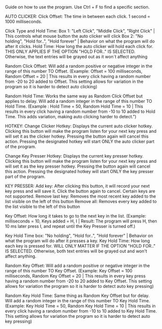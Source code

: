 Guide on how to use the program. Use Ctrl + F to find a specific section.


AUTO CLICKER:
Click Offset: The time in between each click. 1 second = 1000 milliseconds. 

Click Type and Hold Time:
Box 1: "Left Click", "Middle Click", "Right Click" | This controls what mouse button the auto clicker will click
Box 2: "No holding", "Hold for..", "Hold forever"  | Behavior on what the program will do after it clicks. 
Hold Time: How long the auto clicker will hold each click for. THIS ONLY APPLIES IF THE OPTION "HOLD FOR.." IS SELECTED. Otherwise, the text entries will be grayed out as it won´t affect anything

Random Click Offset: Will add a random positive or negative integer in the range of this number TO Offset. (Example: Offset = 100 milliseconds, Random Offset = 20 | This results in every click having a random number from -20 to 20 added to Offset. This setting allows for variation in the program so it is harder to detect auto clicking)

Random Hold Time: Works the same way as Random Click Offset but applies to delay.  Will add a random integer in the range of this number TO Hold Time. (Example : Hold Time = 50, Random Hold Time = 10 | This results in every click having a random number from -10 to 10 added to Hold Time. This adds variation, making auto clicking harder to detect.”)



HOTKEY:
Change Clicker Hotkey: Displays the current auto clicker hotkey. Clicking this button will make the program listen for your next key press and will set it as the clicker hotkey. Pressing the button again will cancel this action. Pressing the designated hotkey will start ONLY the auto clicker part of the program.

Change Key Presser Hotkey: Displays the current key presser hotkey. Clicking this button will make the program listen for your next key press and will set it as the key presser hotkey. Pressing the button again will cancel this action. Pressing the designated hotkey will start ONLY the key presser part of the program.



KEY PRESSER:
Add key: After clicking this button, it will record your next key press and will save it. Click the button again to cancel. Certain keys are not supported.
Remove last key: Removes the most recent key added to the list visible on the left of this button
Remove all: Removes every key added to the list visible to the left of this button

Key Offset: How long it takes to go to the next key in the list. (Example: milliseconds = 10, Keys added = H, I | Result: The program will press H, then 10 ms later press I, and repeat until the Key Presser is turned off.)

Key Hold Time box: "No holding", "Hold for..", "Hold forever" | Behavior on what the program will do after it presses a key.
Key Hold Time: How long each key is pressed for. WILL ONLY MATTER IF THE OPTION "HOLD FOR.." IS SELECTED. Otherwise, both text entries will be grayed out and won't affect anything.

Random Key Offset: Will add a random positive or negative integer in the range of this number TO Key Offset. (Example: Key Offset = 100 milliseconds, Random Key Offset = 20 | This results in every key press having a random number from -20 to 20 added to Key Offset. This setting allows for variation the program so it is harder to detect auto key pressing)

Random Key Hold Time: Same thing as Random Key Offset but for delay. Will add a random integer in the range of this number TO Key Hold Time. (Example: Key Hold Time = 50, Random Key Hold Time = 10 | This results in every click having a random number from -10 to 10 added to Key Hold Time. This setting allows for variation the program so it is harder to detect auto key pressing)
